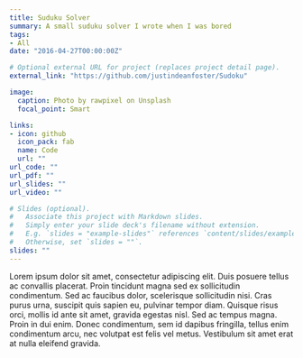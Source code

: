 ```yaml
---
title: Suduku Solver
summary: A small suduku solver I wrote when I was bored
tags:
- All
date: "2016-04-27T00:00:00Z"

# Optional external URL for project (replaces project detail page).
external_link: "https://github.com/justindeanfoster/Sudoku"

image:
  caption: Photo by rawpixel on Unsplash
  focal_point: Smart

links:
- icon: github
  icon_pack: fab
  name: Code
  url: ""
url_code: ""
url_pdf: ""
url_slides: ""
url_video: ""

# Slides (optional).
#   Associate this project with Markdown slides.
#   Simply enter your slide deck's filename without extension.
#   E.g. `slides = "example-slides"` references `content/slides/example-slides.md`.
#   Otherwise, set `slides = ""`.
slides: ""
---
```


Lorem ipsum dolor sit amet, consectetur adipiscing elit. Duis posuere tellus ac convallis placerat. Proin tincidunt magna sed ex sollicitudin condimentum. Sed ac faucibus dolor, scelerisque sollicitudin nisi. Cras purus urna, suscipit quis sapien eu, pulvinar tempor diam. Quisque risus orci, mollis id ante sit amet, gravida egestas nisl. Sed ac tempus magna. Proin in dui enim. Donec condimentum, sem id dapibus fringilla, tellus enim condimentum arcu, nec volutpat est felis vel metus. Vestibulum sit amet erat at nulla eleifend gravida.
